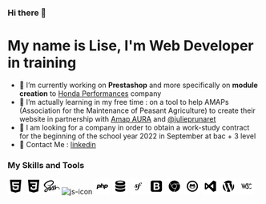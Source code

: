### Hi there 👋


# My name is Lise, I'm Web Developer in training

- 🔭 I’m currently working on **Prestashop** and more specifically on **module creation** to [Honda Performances](https://hondaperformances.com "Honda Performances") company
- 🌱 I’m actually learning in my free time : on a tool to help AMAPs (Association for the Maintenance of Peasant Agriculture) to create their website in partnership with [Amap AURA](https://amap-aura.org/ "Amap AURA") and [@julieprunaret](https://www.github.com/julieprunaret "Julie Prunaret")
- 👯 I am looking for a company in order to obtain a work-study contract for the beginning of the school year 2022 in September at bac + 3 level
- 🌱 Contact Me : [linkedin](https://www.linkedin.com/in/lise-rochat-484538111/ "Linkedin Rochat Lise")

### My Skills and Tools
![html-icon](https://github.com/vorillaz/devicons/blob/master/!PNG/html5.png "HTML 5")
![css-icon](https://github.com/vorillaz/devicons/blob/master/!PNG/css3.png "CSS 3")
![sass-icon](https://github.com/vorillaz/devicons/blob/master/!PNG/sass.png "SASS")
![js-icon](https://raw.githubusercontent.com/vorillaz/devicons/master/!PNG/javascript_1.png "Javascript")
![php-icon](https://github.com/vorillaz/devicons/blob/master/!PNG/php.png "PHP")
![database-icon](https://github.com/vorillaz/devicons/blob/master/!PNG/database.png "Database")
![symfony-icon](https://github.com/vorillaz/devicons/blob/master/!PNG/symfony.png "Symfony")
![bootstrap-icon](https://github.com/vorillaz/devicons/blob/master/!PNG/bootstrap.png "Bootstrap")
![chrome-icon](https://github.com/vorillaz/devicons/blob/master/!PNG/chrome.png "Chrome")
![github-icon](https://github.com/vorillaz/devicons/blob/master/!PNG/github.png "Github")
![vscode-icon](https://github.com/vorillaz/devicons/blob/master/!PNG/visualstudio.png "Visual Studio Code")
![wordpress-icon](https://github.com/vorillaz/devicons/blob/master/!PNG/wordpress.png "Wordpress")
![w3c-icon](https://github.com/vorillaz/devicons/blob/master/!PNG/w3c.png "W3C")




